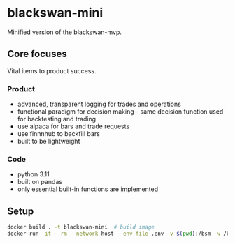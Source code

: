 # blackswan-mini

Minified version of the blackswan-mvp.

## Core focuses

Vital items to product success.

### Product

- advanced, transparent logging for trades and operations
- functional paradigm for decision making - same decision function used for backtesting and trading
- use alpaca for bars and trade requests
- use finnnhub to backfill bars
- built to be lightweight

### Code

- python 3.11
- built on pandas
- only essential built-in functions are implemented

## Setup

```bash
docker build . -t blackswan-mini  # build image
docker run -it --rm --network host --env-file .env -v $(pwd):/bsm -w /bsm/ blackswan-mini bash -c "python src/stream.py"  # run stream
```